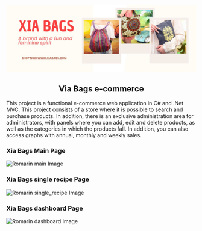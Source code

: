![Xia Bags Board Banner Image](/XiaBags_Ecommerce/wwwroot/images/Githeader.jpg)
<h2 align='center'>Via Bags e-commerce</h2>

This project is a functional e-commerce web application in C# and .Net MVC. This project consists of a store where it is possible to search and purchase products. In addition, there is an exclusive administration area for administrators, with panels where you can add, edit and delete products, as well as the categories in which the products fall. In addition, you can also access graphs with annual, monthly and weekly sales.

### Xia Bags Main Page
![Romarin main Image](/base_static/global/images/romarin_home.png)

### Xia Bags single recipe Page
![Romarin single_recipe Image](/base_static/global/images/single_recipe.png)

### Xia Bags dashboard Page
![Romarin dashboard Image](/base_static/global/images/romarin_dashboard.png)
